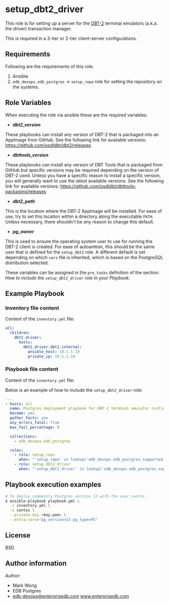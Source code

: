 # setup_dbt2_driver

This role is for setting up a server for the
[DBT-2](https://www.github.com/osdldbt/dbt2) terminal emulators (a.k.a. the
driver) transaction manager.

This is required in a 3-tier or 2-tier client-server configurations.

## Requirements

Following are the requirements of this role.
  1. Ansible
  2. `edb_devops.edb_postgres` -> `setup_repo` role for setting the repository
     on the systems.

## Role Variables

When executing the role via ansible these are the required variables:

  * ***dbt2_version***

  These playbooks can install any version of DBT-2 that is packaged into an AppImage from GitHub.
  See the following link for available versions:
  https://github.com/osdldbt/dbt2/releases

  * ***dbttools_version***

  These playbooks can install any version of DBT Tools that is packaged from
  GitHub but specific versions may be required depending on the version of DBT-2
  used.  Unless you have a specific reason to install a specific version, you
  will generally want to use the latest available versions.  See the following
  link for available versions:
  https://github.com/osdldbt/dbttools-packaging/releases

  * ***dbt2_path***

  This is the location where the DBT-2 AppImage will be installed.
  For ease of use, try to set this location within a directory along the executable `PATH`.
  Unless necessary, there shouldn't be any reason to change this default.

  * ***pg_owner***

  This is used to ensure the operating system user to use for running the DBT-2
  client is created.  For ease of autoamtion, this should be the same user that
  is defined for the `setup_dbt2` role.  A different default is set depending
  on which `vars` file is inherited, which is based on the PostgreSQL
  distribution selected.

These variables can be assigned in the `pre_tasks` definition of the
section: *How to include the `setup_dbt2_driver` role in your Playbook*.

## Example Playbook

### Inventory file content

Content of the `inventory.yml` file:

```yaml
all:
  children:
    dbt2_driver:
      hosts:
        dbt2_driver.dbt2.internal:
          ansible_host: 10.1.1.19
          private_ip: 10.1.1.19
```

### Playbook file content

Content of the `inventory.yml` file:

Below is an example of how to include the `setup_dbt2_driver` role:

```yaml
---
- hosts: all
  name: Postgres deployment playbook for DBT-2 terminal emulator configuration.
  become: yes
  gather_facts: yes
  any_errors_fatal: True
  max_fail_percentage: 0

  collections:
    - edb_devops.edb_postgres

  roles:
    - role: setup_repo
      when: "'setup_repo' in lookup('edb_devops.edb_postgres.supported_roles', wantlist=True)"
    - role: setup_dbt2_driver
      when: "'setup_dbt2_driver' in lookup('edb_devops.edb_postgres.supported_roles', wantlist=True)"
```

## Playbook execution examples

```bash
# To deploy community Postgres version 13 with the user centos
$ ansible-playbook playbook.yml \
  -i inventory.yml \
  -u centos \
  --private-key <key.pem> \
  --extra-vars="pg_version=13 pg_type=PG"
```

## License

BSD

## Author information

Author:

  * Mark Wong
  * EDB Postgres
  * edb-devops@enterprisedb.com www.enterprisedb.com
